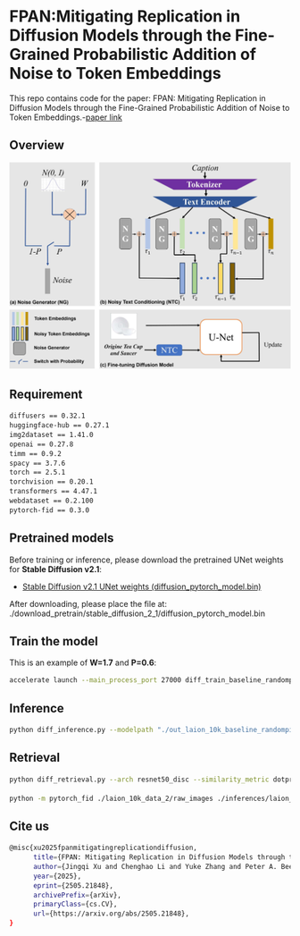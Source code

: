 # FPAN:Mitigating Replication in Diffusion Models through the Fine-Grained Probabilistic Addition of Noise to Token Embeddings
This repo contains code for the paper: FPAN: Mitigating Replication in Diffusion Models through the Fine-Grained Probabilistic Addition of Noise to Token Embeddings.-[paper link](https://arxiv.org/abs/2505.21848)
## Overview
![Overview of FPAN](workflow_FPAN.png)
## Requirement
```txt
diffusers == 0.32.1
huggingface-hub == 0.27.1
img2dataset == 1.41.0
openai == 0.27.8
timm == 0.9.2
spacy == 3.7.6
torch == 2.5.1
torchvision == 0.20.1
transformers == 4.47.1
webdataset == 0.2.100
pytorch-fid == 0.3.0
```
## Pretrained models
Before training or inference, please download the pretrained UNet weights for **Stable Diffusion v2.1**:

- [Stable Diffusion v2.1 UNet weights (diffusion_pytorch_model.bin)](https://huggingface.co/stabilityai/stable-diffusion-2-1/resolve/main/unet/diffusion_pytorch_model.bin)

After downloading, please place the file at: ./download_pretrain/stable_diffusion_2_1/diffusion_pytorch_model.bin
## Train the model

This is an example of **W=1.7** and **P=0.6**:

```bash
accelerate launch --main_process_port 27000 diff_train_baseline_randompick_tokenlevel_1.7_0.6_0_0.4noise.py --pretrained_model_name_or_path stabilityai/stable-diffusion-2-1 --instance_data_dir "./laion_10k_data_2" --resolution=256 --gradient_accumulation_steps=1 --center_crop --random_flip --learning_rate=5e-6 --lr_scheduler constant_with_warmup --lr_warmup_steps=5000 --max_train_steps=100000 --train_batch_size=16 --save_steps=10000 --modelsavesteps 20000 --duplication nodup --output_dir="./out_laion_10k_baseline_randompick_tokenlevel_1.7_0.6_0_0.4noise_orig_capiton" --class_prompt laion_orig --num_train_epoch 200 --modify_unet --modify_unet_config "./unet_config/unet_config.json" --modify_unet_pretrain_path "./download_pretrain/stable_diffusion_2_1/diffusion_pytorch_model.bin"
```
## Inference
```bash
python diff_inference.py --modelpath "./out_laion_10k_baseline_randompick_tokenlevel_1.7_0.6_0_0.4noise_orig_capiton_laion_orig_nodup/" -nb 8201 --GPT_caption "no" --modify_unet_type "custom"
```
## Retrieval
```bash
python diff_retrieval.py --arch resnet50_disc --similarity_metric dotproduct --pt_style sscd --dist-url 'tcp://localhost:10001' --world-size 1 --rank 0 --query_dir "./inferences/laion_10k_frozentext/out_laion_10k_baseline_randompick_tokenlevel_1.7_0.6_0_0.4noise_orig_capiton_laion_orig_nodup/laion_orig/" --val_dir "./laion_10k_data_2/"

python -m pytorch_fid ./laion_10k_data_2/raw_images ./inferences/laion_10k_frozentext/out_laion_10k_baseline_randompick_tokenlevel_1.7_0.6_0_0.4noise_orig_capiton_laion_orig_nodup/laion_orig/generations --device cuda
```
## Cite us
```bash
@misc{xu2025fpanmitigatingreplicationdiffusion,
      title={FPAN: Mitigating Replication in Diffusion Models through the Fine-Grained Probabilistic Addition of Noise to Token Embeddings}, 
      author={Jingqi Xu and Chenghao Li and Yuke Zhang and Peter A. Beerel},
      year={2025},
      eprint={2505.21848},
      archivePrefix={arXiv},
      primaryClass={cs.CV},
      url={https://arxiv.org/abs/2505.21848}, 
}
```
